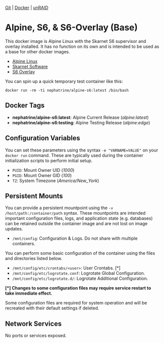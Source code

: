 [Git](https://code.nephatrine.net/nephatrine/docker-alpine-s6) |
[Docker](https://hub.docker.com/r/nephatrine/alpine-s6/) |
[unRAID](https://code.nephatrine.net/nephatrine/unraid-containers)

# Alpine, S6, & S6-Overlay (Base)

This docker image is Alpine Linux with the Skarnet S6 supervisor and overlay
installed. It has no function on its own and is intended to be used as a base
for other docker images.

- [Alpine Linux](https://alpinelinux.org/)
- [Skarnet Software](https://skarnet.org/software/)
- [S6 Overlay](https://github.com/just-containers/s6-overlay)

You can spin up a quick temporary test container like this:

~~~
docker run -rm -ti nephatrine/alpine-s6:latest /bin/bash
~~~

## Docker Tags

- **nephatrine/alpine-s6:latest**: Alpine Current Release (*alpine:latest*)
- **nephatrine/alpine-s6:testing**: Alpine Testing Release (*alpine:edge*)

## Configuration Variables

You can set these parameters using the syntax ``-e "VARNAME=VALUE"`` on your
``docker run`` command. These are typically used during the container
initialization scripts to perform initial setup.

- ``PUID``: Mount Owner UID (*1000*)
- ``PGID``: Mount Owner GID (*100*)
- ``TZ``: System Timezone (*America/New_York*)

## Persistent Mounts

You can provide a persistent mountpoint using the ``-v /host/path:/container/path``
syntax. These mountpoints are intended important configuration files, logs,
and application state (e.g. databases) can be retained outside the container
image and are not lost on image updates.

- ``/mnt/config``: Configuration & Logs. Do not share with multiple containers.

You can perform some basic configuration of the container using the files and
directories listed below.

- ``/mnt/config/etc/crontabs/<user>``: User Crontabs. [*]
- ``/mnt/config/etc/logrotate.conf``: Logrotate Global Configuration.
- ``/mnt/config/etc/logrotate.d/``: Logrotate Additional Configuration.

**[*] Changes to some configuration files may require service restart to take
immediate effect.**

Some configuration files are required for system operation and will be
recreated with their default settings if deleted.

## Network Services

No ports or services exposed.
